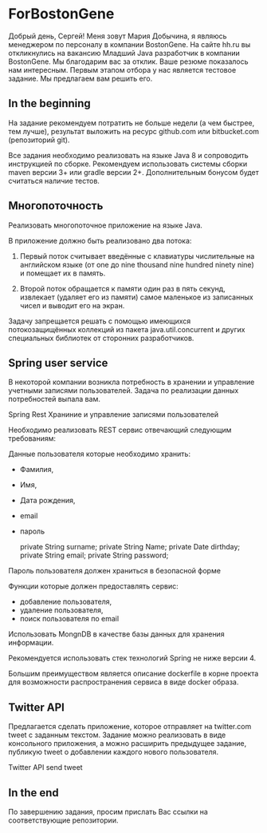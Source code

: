 # ForBostonGene

Добрый день, Сергей! 
Меня зовут Мария Добычина, я являюсь менеджером по персоналу в компании BostonGene.
На сайте hh.ru вы откликнулись на вакансию Младший Java разработчик в компании BostonGene.
Мы благодарим вас за отклик. Ваше резюме показалось нам интересным. Первым этапом отбора у нас является тестовое задание.
Мы предлагаем вам решить его.

## In the beginning
На задание рекомендуем потратить не больше недели (а чем быстрее, тем лучше), результат выложить на ресурс github.com или bitbucket.com (репозиторий git).

Все задания необходимо реализовать на языке Java 8 и сопроводить инструкцией по сборке. Рекомендуем использовать системы сборки maven версии 3+ или gradle версии 2+. Дополнительным бонусом будет считаться наличие тестов.

## Многопоточность

Реализовать многопоточное приложение на языке Java.

В приложение должно быть реализовано два потока:

1. Первый поток считывает введённые с клавиатуры числительные на английском языке (от one до nine thousand nine hundred ninety nine) и помещает их в память.

2. Второй поток обращается к памяти один раз в пять секунд, извлекает (удаляет его из памяти) самое маленькое из записанных чисел и выводит его на экран.

Задачу запрещается решать с помощью имеющихся потокозащищённых коллекций из пакета java.util.concurrent и других специальных библиотек от сторонних разработчиков.

## Spring user service

В некоторой компании возникла потребность в хранении и управление учетными записями пользователей. Задача по реализации данных потребностей выпала вам.

Spring Rest Храниние и управление записями пользователей

Необходимо реализовать REST сервис отвечающий следующим требованиям:

Данные пользователя которые необходимо хранить:
  
- Фамилия, 
- Имя, 
- Дата рождения, 
- email 
- пароль


	private String surname;
	private String Name;
	private Date dirthday;
	private String email;
	private String password;

Пароль пользователя должен храниться в безопасной форме

Функции которые должен предоставлять сервис:
- добавление пользователя, 
- удаление пользователя, 
- поиск пользователя по email

Использовать MongnDB в качестве базы данных для хранения информации.

Рекомендуется использовать стек технологий Spring не ниже версии 4.

Большим преимуществом является описание dockerfile в корне проекта для возможности распространения сервиса в виде docker образа.


## Twitter API

Предлагается сделать приложение, которое отправляет на twitter.com tweet с заданным текстом. Задание можно реализовать в виде консольного приложения, а можно расширить предыдущее задание, публикую tweet о добавлении каждого нового пользователя.

Twitter API send tweet

## In the end
По завершению задания, просим прислать Вас ссылки на соответствующие репозитории.
